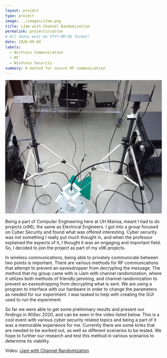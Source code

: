 ```yaml
---
layout: project
type: project
image: ../images/iJam.png
title: iJam with Channel Randomization
permalink: projects/cotton
# All dates must be YYYY-MM-DD format!
date: 2020-09-04
labels:
  - Wireless Communication
  - RF
  - Wireless Security
summary: A method for secure RF communication
---
```


<img class="ui image" src="../images/iJam.png">

Being a part of Computer Engineering here at UH Manoa, meant I had to do projects (x96), the same as Electrical Engineers. I got into a group focused on Cyber Security and found what was offered interesting. Cyber security was not something I really put much thought in, and when the professor explained the aspects of it, I thought it was an engaging and important field. So, I decided to join the project as part of my x96 projects.

In wireless communications, being able to privately communicate between two points is important. There are various methods for RF communications that attempt to prevent an eavesdropper from decrypting the message. The method that my group came with is iJam with channel randomization, where it utilizes both methods of friendly jamming, and channel randomization to prevent an eavesdropping from decrypting what is sent. We are using a program to interface with our hardware in order to change the parameters as needed for our experiment. I was tasked to help with creating the GUI used to run the experiment. 

So far we were able to get some preliminary results and present our findings in WiSec 2020, and can be seen in the video listed below. This is a cool event with various cyber security related topics and being a part of it was a memorable experience for me. Currently there are some kinks that are needed to be worked out, as well as different scenarios to be tested. We hope to further our research and test this method in various scenarios to determine its viability.

Video: <a href="https://www.youtube.com/watch?v=lMRiCmiHmb0&list=PL4FCce8hBdnKuFYGLkbFG4il84N6nVk3P&index=2&t=15s"><i class="large youtube icon "></i>iJam with Channel Randomization</a>

